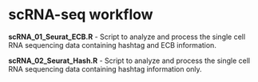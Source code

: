 # scRNA-seq workflow

**scRNA_01_Seurat_ECB.R** - Script to analyze and process the single cell RNA sequencing data containing hashtag and ECB information.

**scRNA_02_Seurat_Hash.R** - Script to analyze and process the single cell RNA sequencing data containing hashtag information only.
